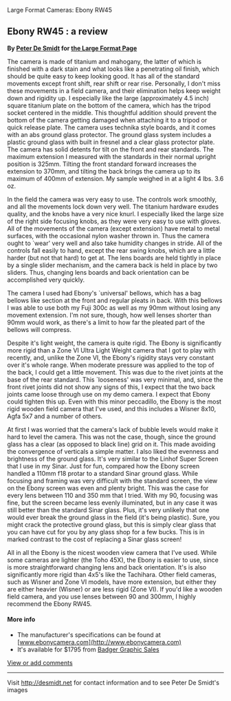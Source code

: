 Large Format Cameras: Ebony RW45

Ebony RW45 : a review
---------------------

**By [Peter De Smidt](http://desmidt.net/) for [the Large Format
Page](.)**

The camera is made of titanium and mahogany, the latter of which is
finished with a dark stain and what looks like a penetrating oil finish,
which should be quite easy to keep looking good. It has all of the
standard movements except front shift, rear shift or rear rise.
Personally, I don't miss these movements in a field camera, and their
elimination helps keep weight down and rigidity up. I especially like
the large (approximately 4.5 inch) square titanium plate on the bottom
of the camera, which has the tripod socket centered in the middle. This
thoughtful addition should prevent the bottom of the camera getting
damaged when attaching it to a tripod or quick release plate. The camera
uses technika style boards, and it comes with an abs ground glass
protector. The ground glass system includes a plastic ground glass with
built in fresnel and a clear glass protector plate. The camera has solid
detents for tilt on the front and rear standards. The maximum extension
I measured with the standards in their normal upright position is 325mm.
Tilting the front standard forward increases the extension to 370mm, and
tilting the back brings the camera up to its maximum of 400mm of
extension. My sample weighed in at a light 4 lbs. 3.6 oz.

In the field the camera was very easy to use. The controls work
smoothly, and all the movements lock down very well. The titanium
hardware exudes quality, and the knobs have a very nice knurl. I
especially liked the large size of the right side focusing knobs, as
they were very easy to use with gloves. All of the movements of the
camera (except extension) have metal to metal surfaces, with the
occasional nylon washer thrown in. Thus the camera ought to \`wear' very
well and also take humidity changes in stride. All of the controls fall
easily to hand, except the rear swing knobs, which are a little harder
(but not that hard) to get at. The lens boards are held tightly in place
by a single slider mechanism, and the camera back is held in place by
two sliders. Thus, changing lens boards and back orientation can be
accomplished very quickly.

The camera I used had Ebony's \`universal' bellows, which has a bag
bellows like section at the front and regular pleats in back. With this
bellows I was able to use both my Fuji 300c as well as my 90mm without
losing any movement extension. I'm not sure, though, how well lenses
shorter than 90mm would work, as there's a limit to how far the pleated
part of the bellows will compress.

Despite it's light weight, the camera is quite rigid. The Ebony is
significantly more rigid than a Zone VI Ultra Light Weight camera that I
got to play with recently, and, unlike the Zone VI, the Ebony's rigidity
stays very constant over it's whole range. When moderate pressure was
applied to the top of the back, I could get a little movement. This was
due to the rivet joints at the base of the rear standard. This
\`looseness' was very minimal, and, since the front rivet joints did not
show any signs of this, I expect that the two back joints came loose
through use on my demo camera. I expect that Ebony could tighten this
up. Even with this minor peccadillo, the Ebony is the most rigid wooden
field camera that I've used, and this includes a Wisner 8x10, Agfa 5x7
and a number of others.

At first I was worried that the camera's lack of bubble levels would
make it hard to level the camera. This was not the case, though, since
the ground glass has a clear (as opposed to black line) grid on it. This
made avoiding the convergence of verticals a simple matter. I also liked
the evenness and brightness of the ground glass. It's very similar to
the Linhof Super Screen that I use in my Sinar. Just for fun, compared
how the Ebony screen handled a 110mm f18 protar to a standard Sinar
ground glass. While focusing and framing was very difficult with the
standard screen, the view on the Ebony screen was even and plenty
bright. This was the case for every lens between 110 and 350 mm that I
tried. With my 90, focusing was fine, but the screen became less evenly
illuminated, but in any case it was still better than the standard Sinar
glass. Plus, it's very unlikely that one would ever break the ground
glass in the field (it's being plastic). Sure, you might crack the
protective ground glass, but this is simply clear glass that you can
have cut for you by any glass shop for a few bucks. This is in marked
contrast to the cost of replacing a Sinar glass screen!

All in all the Ebony is the nicest wooden view camera that I've used.
While some cameras are lighter (the Toho 45X), the Ebony is easier to
use, since is more straightforward changing lens and back orientation.
It's is also significantly more rigid than 4x5's like the Tachihara.
Other field cameras, such as Wisner and Zone VI models, have more
extension, but either they are either heavier (Wisner) or are less rigid
(Zone VI). If you'd like a wooden field camera, and you use lenses
between 90 and 300mm, I highly recommend the Ebony RW45.

#### More info

-   The manufacturer's specifications can be found at
    [www.ebonycamera.com](http://www.ebonycamera.com)
-   It's available for \$1795 from [Badger Graphic
    Sales](http://www.badgergraphic.com/)

[View or add
comments](http://www.greenspun.com/com/qtluong/photography/lf/ebony-rw45.html)

------------------------------------------------------------------------

[](http://desmidt.net/)

Visit http://desmidt.net for contact information and to see Peter De
Smidt's images

